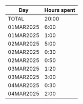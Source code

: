 | Day       | Hours spent |
| --------- | ----------- |
| TOTAL     |       20:00 |
| 01MAR2025 |        6:00 |
| 01MAR2025 |        1:00 |
| 02MAR2025 |        5:00 |
| 02MAR2025 |        0:30 |
| 02MAR2025 |        0:50 |
| 03MAR2025 |        1:20 |
| 03MAR2025 |        3:00 |
| 04MAR2025 |        0:30 |
| 04MAR2025 |        2:00 |